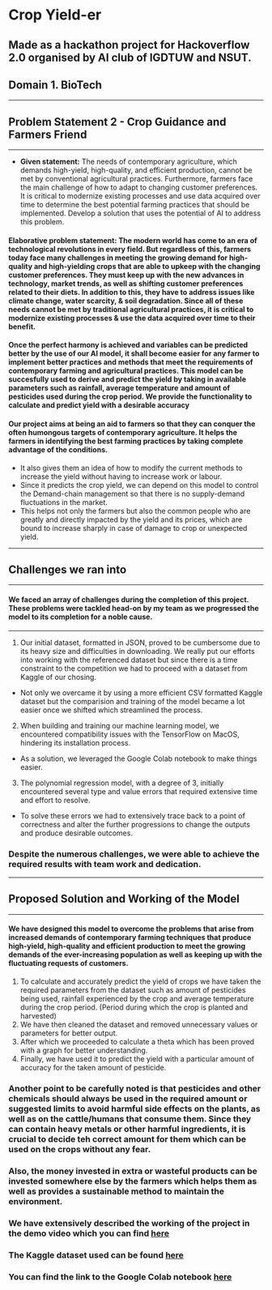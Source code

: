 # Crop Yield-er
Made as a hackathon project for Hackoverflow 2.0 organised by AI club of IGDTUW and NSUT.
---
## Domain 1. BioTech
---
## Problem Statement 2 - Crop Guidance and Farmers Friend
---

* __Given statement:__ The needs of contemporary agriculture, which demands high-yield, high-quality, and efficient production, cannot be met by conventional agricultural practices. Furthermore, farmers face the main challenge of how to adapt to changing customer preferences. It is critical to modernize existing processes and use data acquired over time to determine the best potential farming practices that should be implemented. Develop a solution that uses the potential of AI to address this problem.

#### Elaborative problem statement: The modern world has come to an era of technological revolutions in every field. But regardless of this, farmers today face many challenges in meeting the growing demand for high-quality and high-yielding crops that are able to upkeep with the changing customer preferences. They must keep up with the new advances in technology, market trends, as well as shifting customer preferences related to their diets. In addition to this, they have to address issues like climate change, water scarcity, & soil degradation. Since all of these needs cannot be met by traditional agricultural practices, it is critical to modernize existing processes & use the data acquired over time to their benefit.

#### Once the perfect harmony is achieved and variables can be predicted better by the use of our AI model, it shall become easier for any farmer to implement better practices and methods that meet the requirements of contemporary farming and agricultural practices. This model can be succesfully used to derive and predict the yield by taking in available parameters such as rainfall, average temperature and amount of pesticides used during the crop period. We provide the functionality to calculate and predict yield with a desirable accuracy

#### Our project aims at being an aid to farmers so that they can conquer the often humongous targets of contemporary agriculture. It helps the farmers in identifying the best farming practices by taking complete advantage of the conditions.

* It also gives them an idea of how to modify the current methods to increase the yield without having to increase work or labour.
* Since it predicts the crop yield, we can depend on this model to control the Demand-chain management so that there is no supply-demand fluctuations in the market.
* This helps not only the farmers but also the common people who are greatly and directly impacted by the yield and its prices, which are bound to increase sharply in case of damage to crop or unexpected yield.

---
## Challenges we ran into
---
#### We faced an array of challenges during the completion of this project. These problems were tackled head-on by my team as we progressed the model to its completion for a noble cause.
***
1. Our initial dataset, formatted in JSON, proved to be cumbersome due to its heavy size and difficulties in downloading. We really put our efforts into working with the referenced dataset but since there is a time constraint to the competition we had to proceed with a dataset from Kaggle of our chosing.
* Not only we overcame it by using a more efficient CSV formatted Kaggle dataset but the comparision and training of the model became a lot easier once we shifted which streamlined the process.
2. When building and training our machine learning model, we encountered compatibility issues with the TensorFlow on MacOS, hindering its installation process.
* As a solution, we leveraged the Google Colab notebook to make things easier.
3. The polynomial regression model, with a degree of 3, initially encountered several type and value errors that required extensive time and effort to resolve.
* To solve these errors we had to extensively trace back to a point of correctness and alter the further progressions to change the outputs and produce desirable outcomes.

### Despite the numerous challenges, we were able to achieve the required results with team work and dedication.
---
## Proposed Solution and Working of the Model
---
#### We have designed this model to overcome the problems that arise from increased demands of contemporary farming techniques that produce high-yield, high-quality and efficient production to meet the growing demands of the ever-increasing population as well as keeping up with the fluctuating requests of customers.
1. To calculate and accurately predict the yield of crops we have taken the required parameters from the dataset such as amount of pesticides being used, rainfall experienced by the crop and average temperature during the crop period. (Period during which the crop is planted and harvested)
2. We have then cleaned the dataset and removed unnecessary values or parameters for better output.
3. After which we proceeded to calculate a theta which has been proved with a graph for better understanding.
4. Finally, we have used it to predict the yield with a particular amount of accuracy for the taken amount of pesticide.

### Another point to be carefully noted is that pesticides and other chemicals should always be used in the required amount or suggested limits to avoid harmful side effects on the plants, as well as on the cattle/humans that consume them. Since they can contain heavy metals or other harmful ingredients, it is crucial to decide teh correct amount for them which can be used on the crops without any fear.
### Also, the money invested in extra or wasteful products can be invested somewhere else by the farmers which helps them as well as provides a sustainable method to maintain the environment.

### We have extensively described the working of the project in the demo video which you can find [here](https://www.loom.com/share/7d582f2a945447b18b901c8d77de732b)

### The Kaggle dataset used can be found [here](https://www.kaggle.com/datasets/patelris/crop-yield-prediction-dataset?select=yield_df.csv)

### You can find the link to the Google Colab notebook [here](https://colab.research.google.com/drive/10CjnkWlm-XBOgraOhhvlQRWG__rlZLZV#scrollTo=BOIcb_I4amkZ)
